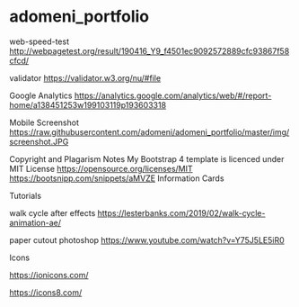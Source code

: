 # adomeni_portfolio

web-speed-test
http://webpagetest.org/result/190416_Y9_f4501ec9092572889cfc93867f58cfcd/

validator
https://validator.w3.org/nu/#file

Google Analytics
https://analytics.google.com/analytics/web/#/report-home/a138451253w199103119p193603318

Mobile Screenshot
https://raw.githubusercontent.com/adomeni/adomeni_portfolio/master/img/screenshot.JPG

Copyright and Plagarism Notes
My Bootstrap 4 template is licenced under MIT License
https://opensource.org/licenses/MIT
https://bootsnipp.com/snippets/aMVZE Information Cards

Tutorials

walk cycle after effects
https://lesterbanks.com/2019/02/walk-cycle-animation-ae/

paper cutout photoshop
https://www.youtube.com/watch?v=Y75J5LE5iR0

Icons

https://ionicons.com/

https://icons8.com/



